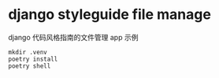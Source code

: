 # django styleguide file manage

django 代码风格指南的文件管理 app 示例

    mkdir .venv
    poetry install
    poetry shell
